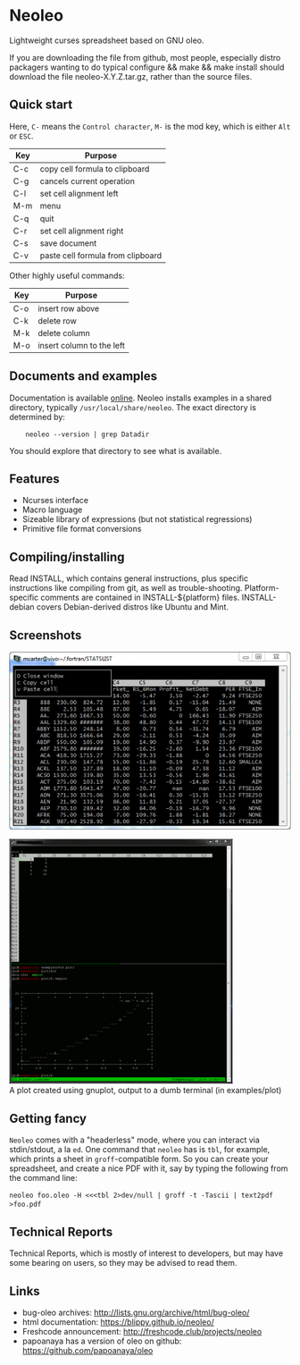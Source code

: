 # Neoleo

Lightweight curses spreadsheet based on GNU oleo.

If you are downloading the file from github, most people, especially
distro packagers wanting to do typical configure && make && make install
should download the file neoleo-X.Y.Z.tar.gz, rather than the
source files.

## Quick start

Here, `C-` means the `Control character`, `M-` is the mod key, which is
either `Alt` or `ESC`.

| Key   | Purpose                              |
| ----- | ------------------------------------ |
| C-c   | copy cell formula to clipboard       |
| C-g   | cancels current operation            |
| C-l	| set cell alignment left              |
| M-m   | menu                                 |
| C-q   | quit                                 |
| C-r   | set cell alignment right             |
| C-s   | save document                        |
| C-v   | paste cell formula from clipboard    |

Other highly useful commands:

| Key   | Purpose                              |
| ----- | ------------------------------------ |
| C-o   | insert row above                     |
| C-k   | delete row                           |
| M-k   | delete column                        |
| M-o   | insert column to the left            |


## Documents and examples

Documentation is available [online](https://blippy.github.io/neoleo/).
Neoleo installs examples in a shared directory, typically
`/usr/local/share/neoleo`. The exact directory is determined by:
```
	neoleo --version | grep Datadir
```

You should explore that directory to see what is available.

## Features

* Ncurses interface
* Macro language
* Sizeable library of expressions (but not statistical regressions)
* Primitive file format conversions


## Compiling/installing

Read INSTALL, which contains general instructions, plus specific 
instructions like compiling from git, as well as trouble-shooting. 
Platform-specific comments are contained in INSTALL-${platform} 
files. INSTALL-debian covers Debian-derived distros like Ubuntu
and Mint.


## Screenshots

![screenshot](screenshot.png "screenshot")

![plotting](examples/plot/plot.gif "plot")
<br>A plot created using gnuplot, output to a dumb terminal (in
examples/plot)

## Getting fancy

`Neoleo` comes with a "headerless" mode, where you can interact
via stdin/stdout, a la `ed`. One command that `neoleo` has is
`tbl`, for example, which prints a sheet in `groff`-compatible form. So you
can create your spreadsheet, and create a nice PDF with it, say
by typing the following from the command line:
```
neoleo foo.oleo -H <<<tbl 2>dev/null | groff -t -Tascii | text2pdf >foo.pdf
```

## Technical Reports

Technical Reports, which is mostly of interest to developers, but
may have some bearing on users, so they may be advised to read them.


## Links

*  bug-oleo archives: http://lists.gnu.org/archive/html/bug-oleo/
*  html documentation: https://blippy.github.io/neoleo/
*  Freshcode announcement: http://freshcode.club/projects/neoleo
*  papoanaya has a version of oleo on github: https://github.com/papoanaya/oleo
